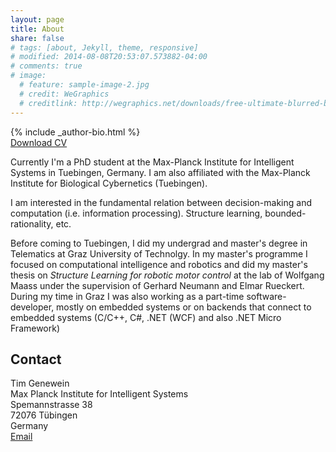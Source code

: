 ```yaml
---
layout: page
title: About
share: false
# tags: [about, Jekyll, theme, responsive]
# modified: 2014-08-08T20:53:07.573882-04:00
# comments: true
# image:
  # feature: sample-image-2.jpg
  # credit: WeGraphics
  # creditlink: http://wegraphics.net/downloads/free-ultimate-blurred-background-pack/
---
```


<div class="article-author-bottom">
  {% include _author-bio.html %}
</div>
<a markdown="0" href="{{ site.url }}/files/CV.pdf" class="btn"><i class="fa fa-fw fa-download"></i> Download CV</a>


Currently I'm a PhD student at the Max-Planck Institute for Intelligent Systems in Tuebingen, Germany. I am also affiliated with the Max-Planck Institute for Biological Cybernetics (Tuebingen).

I am interested in the fundamental relation between decision-making and computation (i.e. information processing). Structure learning, bounded-rationality, etc.

Before coming to Tuebingen, I did my undergrad and master's degree in Telematics at Graz University of Technolgy. In my master's programme I focused on computational intelligence and robotics and did my master's thesis on *Structure Learning for robotic motor control* at the lab of Wolfgang Maass under the supervision of Gerhard Neumann and Elmar Rueckert.
During my time in Graz I was also working as a part-time software-developer, mostly on embedded systems or on backends that connect to embedded systems (C/C++, C#, .NET (WCF) and also .NET Micro Framework)

## Contact  
Tim Genewein  
Max Planck Institute for Intelligent Systems  
Spemannstrasse 38  
72076 Tübingen  
Germany  
<a href="http://www.google.com/recaptcha/mailhide/d?k=01_a2HOHLoiyuUDNqnhKZAEQ==&amp;c=ayUARQMEdHctvH3Ev49YSqU_uvq687TmS1FPm6a6OBU=" onclick="window.open('http://www.google.com/recaptcha/mailhide/d?k\07501_a2HOHLoiyuUDNqnhKZAEQ\75\75\46c\75ayUARQMEdHctvH3Ev49YSqU_uvq687TmS1FPm6a6OBU\075', '', 'toolbar=0,scrollbars=0,location=0,statusbar=0,menubar=0,resizable=0,width=500,height=300'); return false;" title="Reveal this e-mail address" target="_blank"><i class="fa fa-fw fa-envelope-square"></i> Email</a>
